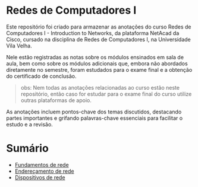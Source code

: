 # Redes de Computadores I

Este repositório foi criado para armazenar as anotações do curso Redes de Computadores I - Introduction to Networks, da plataforma NetAcad da Cisco, cursado na disciplina de Redes de Computadores I, na Universidade Vila Velha. 

Nele estão registradas as notas sobre os módulos ensinados em sala de aula, bem como sobre os módulos adicionais que, embora não abordados diretamente no semestre, foram estudados para o exame final e a obtenção do certificado de conclusão.
> obs: Nem todas as anotações relacionadas ao curso estão neste repositório, então caso for estudar para o exame final do curso utilize outras plataformas de apoio.

As anotações incluem pontos-chave dos temas discutidos, destacando partes importantes e grifando palavras-chave essenciais para facilitar o estudo e a revisão.

# Sumário

* [Fundamentos de rede](https://github.com/JoaoLucasAssis/Redes_de_Computadores/tree/main/Fundamentos%20de%20Rede)
* [Endereçamento de rede](https://github.com/JoaoLucasAssis/Redes_de_Computadores/tree/main/Endere%C3%A7amento%20de%20rede)
* [Dispositivos de rede](https://github.com/JoaoLucasAssis/Redes_de_Computadores/tree/main/Dispositivos%20de%20rede)

